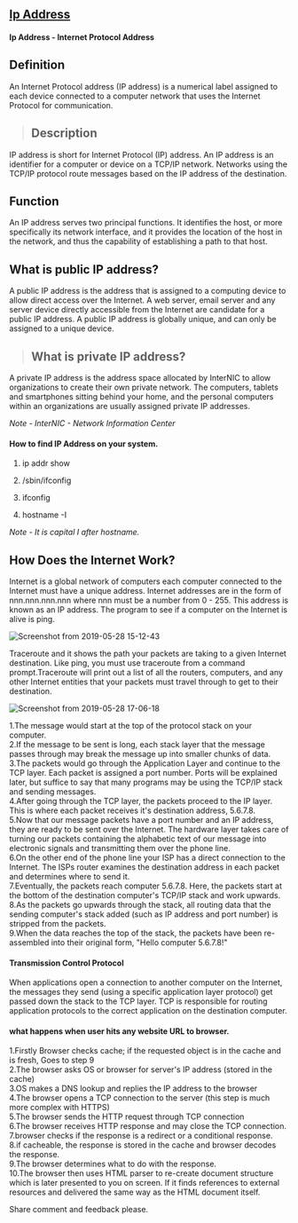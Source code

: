## [Ip Address](https://prayuja-teli.github.io/Blog/IPAddress)     

#### Ip Address - Internet Protocol Address<br/>
 ## Definition<br/>

An Internet Protocol address (IP address) is a numerical label assigned to each device connected to a computer network that uses the Internet Protocol for communication.<br/>


> ## Description<br/>

IP address is short for Internet Protocol (IP) address. An IP address is an identifier for a computer or device on a TCP/IP network. Networks using the TCP/IP protocol route messages based on the IP address of the destination. 


 ## Function<br/>

An IP address serves two principal functions. It identifies the host, or more specifically its network interface, and it provides the location of the host in the network, and thus the capability of establishing a path to that host. 
 
 ## What is public IP address?<br/>

A public IP address is the address that is assigned to a computing device to allow direct access over the Internet. A web server, email server and any server device directly accessible from the Internet are candidate for a public IP address. A public IP address is globally unique, and can only be assigned to a unique device.

> ## What is private IP address?<br/>

A private IP address is the address space allocated by InterNIC to allow organizations to create their own private network. The computers, tablets and smartphones sitting behind your home, and the personal computers within an organizations are usually assigned private IP addresses. 
 
*Note - InterNIC - Network Information Center*
 
#### How to find IP Address on your system.

1. ip addr show

2. /sbin/ifconfig

3. ifconfig

4. hostname -I 

*Note - It is capital I after hostname.*
 
 ## How Does the Internet Work?

Internet is a global network of computers each computer connected to the Internet must have a unique address. Internet addresses are in the form of nnn.nnn.nnn.nnn where nnn must be a number from 0 - 255. This address is known as an IP address. The program to see if a computer on the Internet is alive is ping.

![Screenshot from 2019-05-28 15-12-43](https://user-images.githubusercontent.com/50698539/58474843-ef6da400-8169-11e9-8009-463e1638e61d.png)

Traceroute and it shows the path your packets are taking to a given Internet destination. Like ping, you must use traceroute from a command prompt.Traceroute will print out a list of all the routers, computers, and any other Internet entities that your packets must travel through to get to their destination.
 
 ![Screenshot from 2019-05-28 17-06-18](https://user-images.githubusercontent.com/50698539/58475270-1e384a00-816b-11e9-8673-51d05f237cf1.png)

1.The message would start at the top of the protocol stack on your computer.<br/>
2.If the message to be sent is long, each stack layer that the message passes through may break the message up into smaller chunks of data.<br/>
3.The packets would go through the Application Layer and continue to the TCP layer. Each packet is assigned a port number. Ports will be explained later, but suffice to say that many programs may be using the TCP/IP stack and sending messages.<br/>
4.After going through the TCP layer, the packets proceed to the IP layer. This is where each packet receives it's destination address, 5.6.7.8.<br/>
5.Now that our message packets have a port number and an IP address, they are ready to be sent over the Internet. The hardware layer takes care of turning our packets containing the alphabetic text of our message into electronic signals and transmitting them over the phone line.<br/>
6.On the other end of the phone line your ISP has a direct connection to the Internet. The ISPs router examines the destination address in each packet and determines where to send it.</br>
7.Eventually, the packets reach computer 5.6.7.8. Here, the packets start at the bottom of the destination computer's TCP/IP stack and work upwards.<br/>
8.As the packets go upwards through the stack, all routing data that the sending computer's stack added (such as IP address and port number) is stripped from the packets.<br/>
9.When the data reaches the top of the stack, the packets have been re-assembled into their original form, "Hello computer 5.6.7.8!"<br>

 
 
#### Transmission Control Protocol<br/>

When applications open a connection to another computer on the Internet, the messages they send (using a specific application layer protocol) get passed down the stack to the TCP layer. TCP is responsible for routing application protocols to the correct application on the destination computer.<br/>


#### what happens when user hits any website URL to browser.<br/>

1.Firstly Browser checks cache; if the requested object is in the cache and is fresh, Goes to step 9<br/>
2.The browser asks OS or browser for server's IP address (stored in the cache)<br/>
3.OS makes a DNS lookup and replies the IP address to the browser<br/>
4.The browser opens a TCP connection to the server (this step is much more complex with HTTPS)<br/>
5.The browser sends the HTTP request through TCP connection<br/>
6.The browser receives HTTP response and may close the TCP connection.<br/>
7.browser checks if the response is a redirect or a conditional response.<br/>
8.if cacheable, the response is stored in the cache and browser decodes the response.<br/>
9.The browser determines what to do with the response.<br/>
10.The browser then uses HTML parser to re-create document structure which is later presented to you on screen. If it finds references to external resources and delivered the same way as the HTML document itself.<br/>



 Share comment and feedback please.

 
